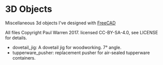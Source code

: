# 3D Objects

Miscellaneous 3d objects I've designed with [FreeCAD](https://www.freecadweb.org/)

All files Copyright Paul Warren 2017. licensed CC-BY-SA-4.0, see LICENSE for details.

* dovetail_jig: A dovetail jig for woodworking. 7° angle.
* tupperware_pusher: replacement pusher for air-sealed tupperware containers.


